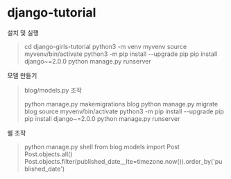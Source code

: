 # django-tutorial

설치 및 실행
> cd django-girls-tutorial 
> python3 -m venv myvenv
> source myvenv/bin/activate
> python3 -m pip install --upgrade pip
> pip install django~=2.0.0
> python manage.py runserver



모델 만들기
> blog/models.py 조작
> 
> python manage.py makemigrations blog 
> python manage.py migrate blog
> source myvenv/bin/activate
> python3 -m pip install --upgrade pip
> pip install django~=2.0.0
> python manage.py runserver

쉘 조작
> python manage.py shell
> from blog.models import Post
> Post.objects.all()
> Post.objects.filter(published_date__lte=timezone.now()).order_by('published_date')
